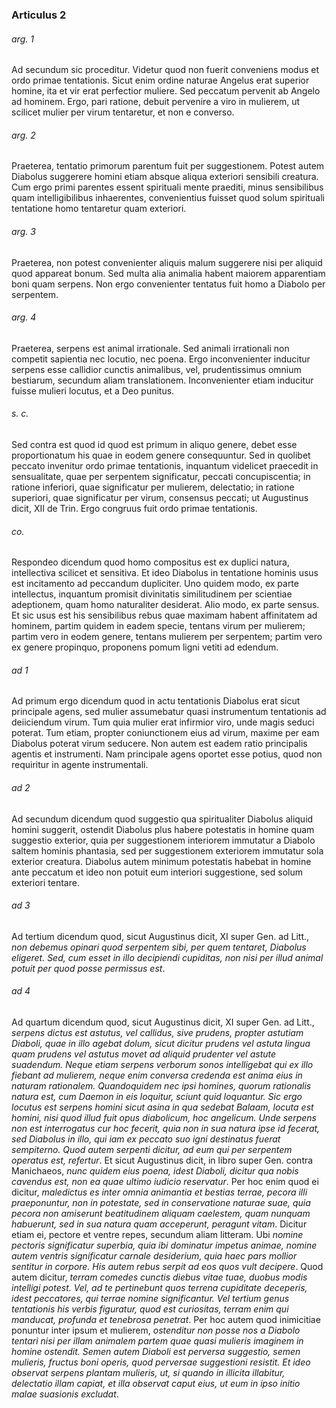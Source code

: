 ### Articulus 2

###### arg. 1
Ad secundum sic proceditur. Videtur quod non fuerit conveniens modus et ordo primae tentationis. Sicut enim ordine naturae Angelus erat superior homine, ita et vir erat perfectior muliere. Sed peccatum pervenit ab Angelo ad hominem. Ergo, pari ratione, debuit pervenire a viro in mulierem, ut scilicet mulier per virum tentaretur, et non e converso.

###### arg. 2
Praeterea, tentatio primorum parentum fuit per suggestionem. Potest autem Diabolus suggerere homini etiam absque aliqua exteriori sensibili creatura. Cum ergo primi parentes essent spirituali mente praediti, minus sensibilibus quam intelligibilibus inhaerentes, convenientius fuisset quod solum spirituali tentatione homo tentaretur quam exteriori.

###### arg. 3
Praeterea, non potest convenienter aliquis malum suggerere nisi per aliquid quod appareat bonum. Sed multa alia animalia habent maiorem apparentiam boni quam serpens. Non ergo convenienter tentatus fuit homo a Diabolo per serpentem.

###### arg. 4
Praeterea, serpens est animal irrationale. Sed animali irrationali non competit sapientia nec locutio, nec poena. Ergo inconvenienter inducitur serpens esse callidior cunctis animalibus, vel, prudentissimus omnium bestiarum, secundum aliam translationem. Inconvenienter etiam inducitur fuisse mulieri locutus, et a Deo punitus.

###### s. c.
Sed contra est quod id quod est primum in aliquo genere, debet esse proportionatum his quae in eodem genere consequuntur. Sed in quolibet peccato invenitur ordo primae tentationis, inquantum videlicet praecedit in sensualitate, quae per serpentem significatur, peccati concupiscentia; in ratione inferiori, quae significatur per mulierem, delectatio; in ratione superiori, quae significatur per virum, consensus peccati; ut Augustinus dicit, XII de Trin. Ergo congruus fuit ordo primae tentationis.

###### co.
Respondeo dicendum quod homo compositus est ex duplici natura, intellectiva scilicet et sensitiva. Et ideo Diabolus in tentatione hominis usus est incitamento ad peccandum dupliciter. Uno quidem modo, ex parte intellectus, inquantum promisit divinitatis similitudinem per scientiae adeptionem, quam homo naturaliter desiderat. Alio modo, ex parte sensus. Et sic usus est his sensibilibus rebus quae maximam habent affinitatem ad hominem, partim quidem in eadem specie, tentans virum per mulierem; partim vero in eodem genere, tentans mulierem per serpentem; partim vero ex genere propinquo, proponens pomum ligni vetiti ad edendum.

###### ad 1
Ad primum ergo dicendum quod in actu tentationis Diabolus erat sicut principale agens, sed mulier assumebatur quasi instrumentum tentationis ad deiiciendum virum. Tum quia mulier erat infirmior viro, unde magis seduci poterat. Tum etiam, propter coniunctionem eius ad virum, maxime per eam Diabolus poterat virum seducere. Non autem est eadem ratio principalis agentis et instrumenti. Nam principale agens oportet esse potius, quod non requiritur in agente instrumentali.

###### ad 2
Ad secundum dicendum quod suggestio qua spiritualiter Diabolus aliquid homini suggerit, ostendit Diabolus plus habere potestatis in homine quam suggestio exterior, quia per suggestionem interiorem immutatur a Diabolo saltem hominis phantasia, sed per suggestionem exteriorem immutatur sola exterior creatura. Diabolus autem minimum potestatis habebat in homine ante peccatum et ideo non potuit eum interiori suggestione, sed solum exteriori tentare.

###### ad 3
Ad tertium dicendum quod, sicut Augustinus dicit, XI super Gen. ad Litt., *non debemus opinari quod serpentem sibi, per quem tentaret, Diabolus eligeret. Sed, cum esset in illo decipiendi cupiditas, non nisi per illud animal potuit per quod posse permissus est*.

###### ad 4
Ad quartum dicendum quod, sicut Augustinus dicit, XI super Gen. ad Litt., *serpens dictus est astutus, vel callidus, sive prudens, propter astutiam Diaboli, quae in illo agebat dolum, sicut dicitur prudens vel astuta lingua quam prudens vel astutus movet ad aliquid prudenter vel astute suadendum. Neque etiam serpens verborum sonos intelligebat qui ex illo fiebant ad mulierem, neque enim conversa credenda est anima eius in naturam rationalem. Quandoquidem nec ipsi homines, quorum rationalis natura est, cum Daemon in eis loquitur, sciunt quid loquantur. Sic ergo locutus est serpens homini sicut asina in qua sedebat Balaam, locuta est homini, nisi quod illud fuit opus diabolicum, hoc angelicum. Unde serpens non est interrogatus cur hoc fecerit, quia non in sua natura ipse id fecerat, sed Diabolus in illo, qui iam ex peccato suo igni destinatus fuerat sempiterno. Quod autem serpenti dicitur, ad eum qui per serpentem operatus est, refertur*. Et sicut Augustinus dicit, in libro super Gen. contra Manichaeos, *nunc quidem eius poena, idest Diaboli, dicitur qua nobis cavendus est, non ea quae ultimo iudicio reservatur*. Per hoc enim quod ei dicitur, *maledictus es inter omnia animantia et bestias terrae, pecora illi praeponuntur, non in potestate, sed in conservatione naturae suae, quia pecora non amiserunt beatitudinem aliquam caelestem, quam nunquam habuerunt, sed in sua natura quam acceperunt, peragunt vitam*. Dicitur etiam ei, pectore et ventre repes, secundum aliam litteram. Ubi *nomine pectoris significatur superbia, quia ibi dominatur impetus animae, nomine autem ventris significatur carnale desiderium, quia haec pars mollior sentitur in corpore. His autem rebus serpit ad eos quos vult decipere*. Quod autem dicitur, *terram comedes cunctis diebus vitae tuae, duobus modis intelligi potest. Vel, ad te pertinebunt quos terrena cupiditate deceperis, idest peccatores, qui terrae nomine significantur. Vel tertium genus tentationis his verbis figuratur, quod est curiositas, terram enim qui manducat, profunda et tenebrosa penetrat*. Per hoc autem quod inimicitiae ponuntur inter ipsum et mulierem, *ostenditur non posse nos a Diabolo tentari nisi per illam animalem partem quae quasi mulieris imaginem in homine ostendit. Semen autem Diaboli est perversa suggestio, semen mulieris, fructus boni operis, quod perversae suggestioni resistit. Et ideo observat serpens plantam mulieris, ut, si quando in illicita illabitur, delectatio illam capiat, et illa observat caput eius, ut eum in ipso initio malae suasionis excludat*.

